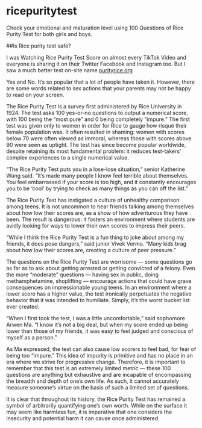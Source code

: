 # ricepuritytest
Check your emotional and maturation level using 100 Questions of Rice Purity Test for both girls and boys.

##Is Rice purity test safe?

I was Watching Rice Purity Test Score on almost every TikTok Video and everyone is sharing it on their Twitter Facebook and Instagram too. But I saw a much better test on-site name <a href="https://www.purityrice.org">purityrice.org</a>

Yes and No. It’s so popular that a lot of people have taken it. However, there are some words related to sex actions that your parents may not be happy to read on your screen.

The Rice Purity Test is a survey first administered by Rice University in 1924. The test asks 100 yes-or-no questions to output a numerical score, with 100 being the “most pure” and 0 being completely “impure.” The first test was given only to women in order for Rice to gauge how risqué their female population was. It often resulted in shaming: women with scores below 70 were often viewed as immoral, whereas those with scores above 90 were seen as uptight. The test has since become popular worldwide, despite retaining its most fundamental problem: it reduces test-takers’ complex experiences to a single numerical value.

“The Rice Purity Test puts you in a lose-lose situation,” senior Katherine Wang said. “It’s made many people I know feel terrible about themselves. You feel embarrassed if your score is too high, and it constantly encourages you to be ‘cool’ by trying to check as many things as you can off the list.”

The Rice Purity Test has instigated a culture of unhealthy comparison among teens. It is not uncommon to hear friends talking among themselves about how low their scores are, as a show of how adventurous they have been. The result  is dangerous: it fosters an environment where students are avidly looking for ways to lower their own scores to impress their peers. 

“While I think the Rice Purity Test is a fun thing to joke about among my friends, it does pose dangers,” said junior Vivek Verma. “Many kids brag about how low their scores are, creating a culture of peer pressure.”

The questions on the Rice Purity Test are worrisome — some questions go as far as to ask about getting arrested or getting convicted of a felony. Even the more “moderate” questions — having sex in public, doing methamphetamine, shoplifting — encourage actions that could have grave consequences on impressionable young teens. In an environment where a lower score has a higher value, the test ironically perpetuates the negative behavior that it was intended to humiliate. Simply, it’s the worst bucket list ever created.

“When I first took the test, I was a little uncomfortable,” said sophomore Arwen Ma. “I know it’s not a big deal, but when my score ended up being lower than those of my friends, it was easy to feel judged and conscious of myself as a person.”

As Ma expressed, the test can also cause low scorers to feel bad, for fear of being too “impure.” This idea of impurity is primitive and has no place in an era where we strive for progressive change. Therefore, it is important to remember that this test is an extremely limited metric — these 100 questions are anything but exhaustive and are incapable of encompassing the breadth and depth of one’s own life. As such, it cannot accurately measure someone’s virtue on the basis of such a limited set of questions.

It is clear that throughout its history, the Rice Purity Test has remained a symbol of arbitrarily quantifying one’s own worth. While on the surface it may seem like harmless fun, it is imperative that one considers the insecurity and potential harm it can cause once administered. 
